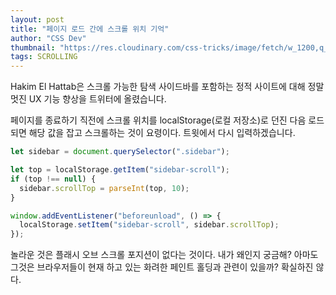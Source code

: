 ```yaml
---
layout: post
title: "페이지 로드 간에 스크롤 위치 기억"
author: "CSS Dev"
thumbnail: "https://res.cloudinary.com/css-tricks/image/fetch/w_1200,q_auto,f_auto/https://css-tricks.com/wp-content/uploads/2020/07/localstorage-sidebar-scroll.png"
tags: SCROLLING
---
```



Hakim El Hattab은 스크롤 가능한 탐색 사이드바를 포함하는 정적 사이트에 대해 정말 멋진 UX 기능 향상을 트위터에 올렸습니다.

페이지를 종료하기 직전에 스크롤 위치를 localStorage(로컬 저장소)로 던진 다음 로드되면 해당 값을 잡고 스크롤하는 것이 요령이다. 트윗에서 다시 입력하겠습니다.

```js
let sidebar = document.querySelector(".sidebar");

let top = localStorage.getItem("sidebar-scroll");
if (top !== null) {
  sidebar.scrollTop = parseInt(top, 10);
}

window.addEventListener("beforeunload", () => {
  localStorage.setItem("sidebar-scroll", sidebar.scrollTop);
});
```

놀라운 것은 플래시 오브 스크롤 포지션이 없다는 것이다. 내가 왜인지 궁금해? 아마도 그것은 브라우저들이 현재 하고 있는 화려한 페인트 홀딩과 관련이 있을까? 확실하진 않다.